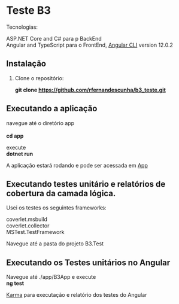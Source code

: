 # Teste B3

Tecnologias:

ASP.NET Core and C# para p BackEnd <br />
Angular and TypeScript para o FrontEnd, [Angular CLI](https://github.com/angular/angular-cli) version 12.0.2 <br />


## Instalação

1. Clone o repositório:

   <b> git clone https://github.com/rfernandescunha/b3_teste.git </b>


## Executando a aplicação 

navegue até o diretório app <br />  
<b>cd app </b> <br />

execute <br />
<b> dotnet run </b>  <br />

A aplicação estará rodando e pode ser acessada em [App](https://localhost:7129/) <br />

## Executando testes unitário e relatórios de cobertura da camada lógica. 

Usei os testes os seguintes frameworks: 

coverlet.msbuild <br />
coverlet.collector <br />
MSTest.TestFramework <br />

Navegue até a pasta do projeto B3.Test <br />


## Executando os Testes unitários no Angular

Navegue até ./app/B3App e execute  <br /> 
<b> ng test </b>  <br />

[Karma](https://karma-runner.github.io) para executação e relatório dos testes do Angular
